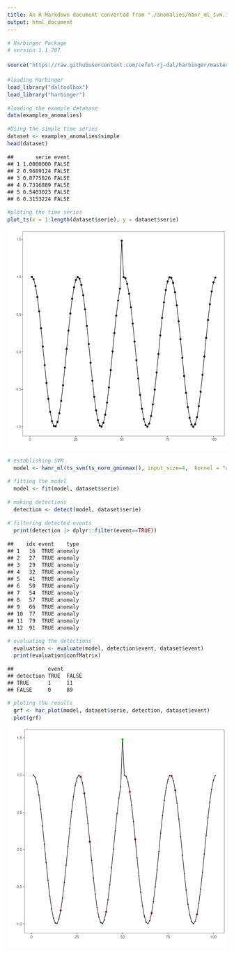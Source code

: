```yaml
---
title: An R Markdown document converted from "./anomalies/hanr_ml_svm.ipynb"
output: html_document
---
```



```r
# Harbinger Package
# version 1.1.707

source("https://raw.githubusercontent.com/cefet-rj-dal/harbinger/master/jupyter.R")

#loading Harbinger
load_library("daltoolbox") 
load_library("harbinger") 
```


```r
#loading the example database
data(examples_anomalies)
```


```r
#Using the simple time series 
dataset <- examples_anomalies$simple
head(dataset)
```

```
##       serie event
## 1 1.0000000 FALSE
## 2 0.9689124 FALSE
## 3 0.8775826 FALSE
## 4 0.7316889 FALSE
## 5 0.5403023 FALSE
## 6 0.3153224 FALSE
```


```r
#ploting the time series
plot_ts(x = 1:length(dataset$serie), y = dataset$serie)
```

![plot of chunk unnamed-chunk-4](hanr_ml_svm/unnamed-chunk-4-1.png)


```r
# establishing SVM
  model <- hanr_ml(ts_svm(ts_norm_gminmax(), input_size=4,  kernel = "radial"))
```


```r
# fitting the model
  model <- fit(model, dataset$serie)
```


```r
# making detections
  detection <- detect(model, dataset$serie)
```


```r
# filtering detected events
  print(detection |> dplyr::filter(event==TRUE))
```

```
##    idx event    type
## 1   16  TRUE anomaly
## 2   27  TRUE anomaly
## 3   29  TRUE anomaly
## 4   32  TRUE anomaly
## 5   41  TRUE anomaly
## 6   50  TRUE anomaly
## 7   54  TRUE anomaly
## 8   57  TRUE anomaly
## 9   66  TRUE anomaly
## 10  77  TRUE anomaly
## 11  79  TRUE anomaly
## 12  91  TRUE anomaly
```


```r
# evaluating the detections
  evaluation <- evaluate(model, detection$event, dataset$event)
  print(evaluation$confMatrix)
```

```
##           event      
## detection TRUE  FALSE
## TRUE      1     11   
## FALSE     0     89
```


```r
# ploting the results
  grf <- har_plot(model, dataset$serie, detection, dataset$event)
  plot(grf)
```

![plot of chunk unnamed-chunk-10](hanr_ml_svm/unnamed-chunk-10-1.png)

